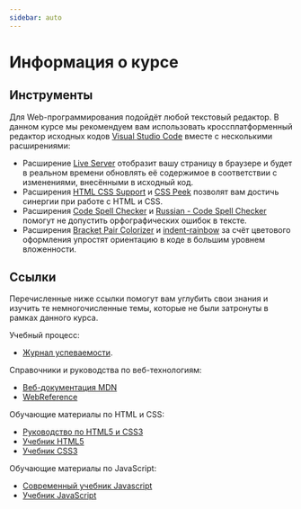 ```yaml
---
sidebar: auto
---
```


# Информация о курсе

## Инструменты

Для Web-программирования подойдёт любой текстовый редактор. В данном курсе мы рекомендуем вам использовать кроссплатформенный редактор исходных кодов [Visual Studio Code](https://code.visualstudio.com) вместе с несколькими расширениями:

- Расширение [Live Server](https://marketplace.visualstudio.com/items?itemName=ritwickdey.LiveServer) отобразит вашу страницу в браузере и будет в реальном времени обновлять её содержимое в соответствии с изменениями, внесёнными в исходный код.
- Расширения [HTML CSS Support](https://marketplace.visualstudio.com/items?itemName=ecmel.vscode-html-css) и [CSS Peek](https://marketplace.visualstudio.com/items?itemName=pranaygp.vscode-css-peek) позволят вам достичь синергии при работе с HTML и CSS.
- Расширения [Code Spell Checker](https://marketplace.visualstudio.com/items?itemName=streetsidesoftware.code-spell-checker) и [Russian - Code Spell Checker](https://marketplace.visualstudio.com/items?itemName=streetsidesoftware.code-spell-checker-russian) помогут не допустить орфографических ошибок в тексте.
- Расширения [Bracket Pair Colorizer](https://marketplace.visualstudio.com/items?itemName=CoenraadS.bracket-pair-colorizer) и [indent-rainbow](https://marketplace.visualstudio.com/items?itemName=oderwat.indent-rainbow) за счёт цветового оформления упростят ориентацию в коде в большим уровнем вложенности.

## Ссылки

Перечисленные ниже ссылки помогут вам углубить свои знания и изучить те немногочисленные темы, которые не были затронуты в рамках данного курса.

Учебный процесс:

- [Журнал успеваемости](https://docs.google.com/spreadsheets/d/11zr8hoBczJjDeymf9hln2TO-HC8GdzppIweR8Ws3XRw/edit?usp=sharing).

Справочники и руководства по веб-технологиям:

- [Веб-документация MDN](https://developer.mozilla.org)
- [WebReference](https://webref.ru)

Обучающие материалы по HTML и CSS:

- [Руководство по HTML5 и CSS3](https://metanit.com/web/html5/1.1.php)
- [Учебник HTML5](https://professorweb.ru/my/html/html5/level1/html5_index.php)
- [Учебник CSS3](https://professorweb.ru/my/css/css_theory/level1/css_index.php)

Обучающие материалы по JavaScript:

- [Современный учебник Javascript](https://learn.javascript.ru)
- [Учебник JavaScript](https://professorweb.ru/my/javascript/js_theory/level1/javascript_index.php)